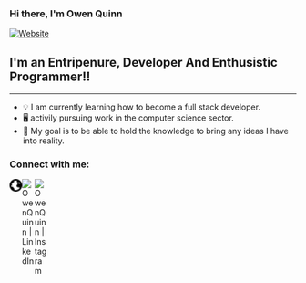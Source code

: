 ### Hi there, I'm Owen Quinn

[![Website](https://img.shields.io/website?label=OwenQuinn.co.uk&style=for-the-badge&url=https%3A%2F%2Fowenquinn.co.uk)](https://owenquinn.co.uk)


## I'm an Entripenure, Developer And Enthusistic Programmer!!
---
- 💡 I am currently learning how to become a full stack developer.
- 🖥️ activily pursuing work in the computer science sector.
- 🚀 My goal is to be able to hold the knowledge to bring any ideas I have into reality.
### Connect with me:

[<img align="left" alt="owenquinn.co.uk" width="22px" src="https://raw.githubusercontent.com/iconic/open-iconic/master/svg/globe.svg" />][website]
[<img align="left" alt="OwenQuinn | LinkedIn" width="22px" src="https://cdn.jsdelivr.net/npm/simple-icons@v3/icons/linkedin.svg" />][linkedin]
[<img align="left" alt="OwenQuinn | Instagram" width="22px" src="https://cdn.jsdelivr.net/npm/simple-icons@v3/icons/instagram.svg" />][instagram]

[website]: https://www.owenquinn.co.uk
[instagram]: https://www.instagram.com/owen.quinn2000/
[linkedin]: https://www.linkedin.com/in/owen-quinn/
